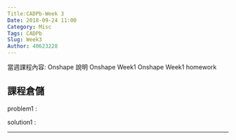 ```yaml
---
Title:CADPb-Week 3
Date: 2018-09-24 11:00
Category: Misc
Tags: CADPb
Slug: Week3
Author: 40623228
---
```


當週課程內容:
Onshape 說明
Onshape Week1
Onshape Week1  homework
<!-- PELICAN_END_SUMMARY -->

課程倉儲
----
problem1 : 

solution1 : 

----





